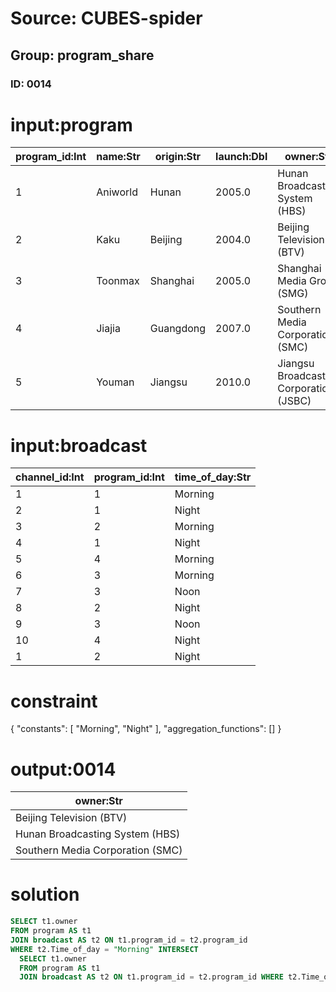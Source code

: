 # Source: CUBES-spider
## Group: program_share
### ID: 0014

# input:program

| program_id:Int | name:Str | origin:Str | launch:Dbl | owner:Str |
|---|---|---|---|---|
| 1 | Aniworld | Hunan | 2005.0 | Hunan Broadcasting System (HBS) |
| 2 | Kaku | Beijing | 2004.0 | Beijing Television (BTV) |
| 3 | Toonmax | Shanghai | 2005.0 | Shanghai Media Group (SMG) |
| 4 | Jiajia | Guangdong | 2007.0 | Southern Media Corporation (SMC) |
| 5 | Youman | Jiangsu | 2010.0 | Jiangsu Broadcasting Corporation (JSBC) |

# input:broadcast

| channel_id:Int | program_id:Int | time_of_day:Str |
|---|---|---|
| 1 | 1 | Morning |
| 2 | 1 | Night |
| 3 | 2 | Morning |
| 4 | 1 | Night |
| 5 | 4 | Morning |
| 6 | 3 | Morning |
| 7 | 3 | Noon |
| 8 | 2 | Night |
| 9 | 3 | Noon |
| 10 | 4 | Night |
| 1 | 2 | Night |

# constraint

{
  "constants": [
    "Morning",
    "Night"
  ],
  "aggregation_functions": []
}

# output:0014

| owner:Str |
|---|
| Beijing Television (BTV) |
| Hunan Broadcasting System (HBS) |
| Southern Media Corporation (SMC) |

# solution

```sql
SELECT t1.owner
FROM program AS t1
JOIN broadcast AS t2 ON t1.program_id = t2.program_id
WHERE t2.Time_of_day = "Morning" INTERSECT
  SELECT t1.owner
  FROM program AS t1
  JOIN broadcast AS t2 ON t1.program_id = t2.program_id WHERE t2.Time_of_day = "Night"
```
